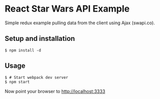 # React Star Wars API Example

Simple redux example pulling data from the client using Ajax (swapi.co).

## Setup and installation

    $ npm install -d

## Usage

    $ # Start webpack dev server
    $ npm start

Now point your browser to [http://localhost:3333](http://localhost:3333)
